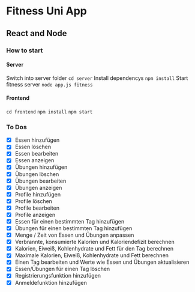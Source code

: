 # Fitness Uni App

## React and Node

### How to start

#### Server

Switch into server folder
`cd server`
Install dependencys
`npm install`
Start fitness server
`node app.js fitness`

#### Frontend

`cd frontend`
`npm install`
`npm start`

### To Dos

- [x] Essen hinzufügen
- [x] Essen löschen
- [x] Essen bearbeiten
- [x] Essen anzeigen
- [x] Übungen hinzufügen
- [x] Übungen löschen
- [x] Übungen bearbeiten
- [x] Übungen anzeigen
- [x] Profile hinzufügen
- [x] Profile löschen
- [x] Profile bearbeiten
- [x] Profile anzeigen
- [x] Essen für einen bestimmten Tag hinzufügen
- [x] Übungen für einen bestimmten Tag hinzufügen
- [x] Menge / Zeit von Essen und Übungen anpassen
- [x] Verbrannte, konsumierte Kalorien und Kaloriendefizit berechnen
- [x] Kalorien, Eiweiß, Kohlenhydrate und Fett für den Tag berechnen
- [x] Maximale Kalorien, Eiweiß, Kohlenhydrate und Fett berechnen
- [x] Einen Tag bearbeiten und Werte wie Essen und Übungen aktualisieren
- [x] Essen/Übungen für einen Tag löschen
- [x] Registrierungsfunktion hinzufügen
- [x] Anmeldefunktion hinzufügen
